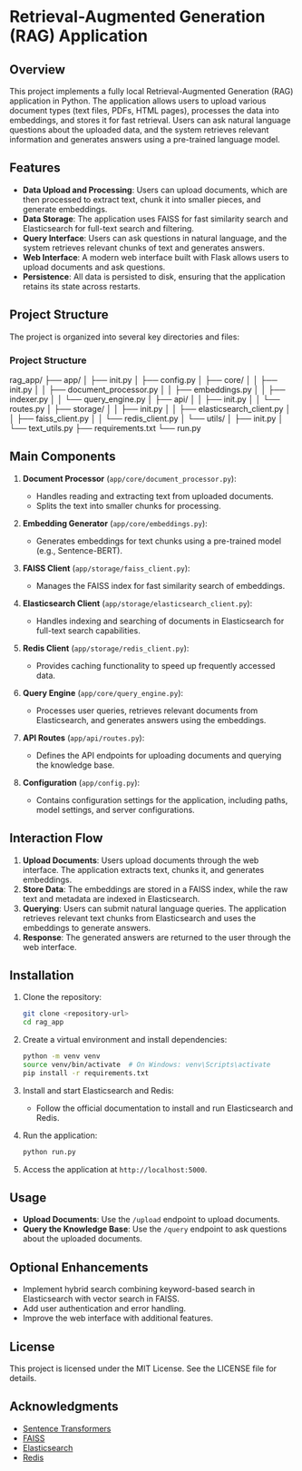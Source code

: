 # Retrieval-Augmented Generation (RAG) Application

## Overview

This project implements a fully local Retrieval-Augmented Generation (RAG) application in Python. The application allows users to upload various document types (text files, PDFs, HTML pages), processes the data into embeddings, and stores it for fast retrieval. Users can ask natural language questions about the uploaded data, and the system retrieves relevant information and generates answers using a pre-trained language model.

## Features

- **Data Upload and Processing**: Users can upload documents, which are then processed to extract text, chunk it into smaller pieces, and generate embeddings.
- **Data Storage**: The application uses FAISS for fast similarity search and Elasticsearch for full-text search and filtering.
- **Query Interface**: Users can ask questions in natural language, and the system retrieves relevant chunks of text and generates answers.
- **Web Interface**: A modern web interface built with Flask allows users to upload documents and ask questions.
- **Persistence**: All data is persisted to disk, ensuring that the application retains its state across restarts.

## Project Structure

The project is organized into several key directories and files:

### Project Structure

rag_app/
├── app/
│ ├── init.py
│ ├── config.py
│ ├── core/
│ │ ├── init.py
│ │ ├── document_processor.py
│ │ ├── embeddings.py
│ │ ├── indexer.py
│ │ └── query_engine.py
│ ├── api/
│ │ ├── init.py
│ │ └── routes.py
│ ├── storage/
│ │ ├── init.py
│ │ ├── elasticsearch_client.py
│ │ ├── faiss_client.py
│ │ └── redis_client.py
│ └── utils/
│ ├── init.py
│ └── text_utils.py
├── requirements.txt
└── run.py

## Main Components

1. **Document Processor** (`app/core/document_processor.py`):
   - Handles reading and extracting text from uploaded documents.
   - Splits the text into smaller chunks for processing.

2. **Embedding Generator** (`app/core/embeddings.py`):
   - Generates embeddings for text chunks using a pre-trained model (e.g., Sentence-BERT).

3. **FAISS Client** (`app/storage/faiss_client.py`):
   - Manages the FAISS index for fast similarity search of embeddings.

4. **Elasticsearch Client** (`app/storage/elasticsearch_client.py`):
   - Handles indexing and searching of documents in Elasticsearch for full-text search capabilities.

5. **Redis Client** (`app/storage/redis_client.py`):
   - Provides caching functionality to speed up frequently accessed data.

6. **Query Engine** (`app/core/query_engine.py`):
   - Processes user queries, retrieves relevant documents from Elasticsearch, and generates answers using the embeddings.

7. **API Routes** (`app/api/routes.py`):
   - Defines the API endpoints for uploading documents and querying the knowledge base.

8. **Configuration** (`app/config.py`):
   - Contains configuration settings for the application, including paths, model settings, and server configurations.

## Interaction Flow

1. **Upload Documents**: Users upload documents through the web interface. The application extracts text, chunks it, and generates embeddings.
2. **Store Data**: The embeddings are stored in a FAISS index, while the raw text and metadata are indexed in Elasticsearch.
3. **Querying**: Users can submit natural language queries. The application retrieves relevant text chunks from Elasticsearch and uses the embeddings to generate answers.
4. **Response**: The generated answers are returned to the user through the web interface.

## Installation

1. Clone the repository:
   ```bash
   git clone <repository-url>
   cd rag_app
   ```

2. Create a virtual environment and install dependencies:
   ```bash
   python -m venv venv
   source venv/bin/activate  # On Windows: venv\Scripts\activate
   pip install -r requirements.txt
   ```

3. Install and start Elasticsearch and Redis:
   - Follow the official documentation to install and run Elasticsearch and Redis.

4. Run the application:
   ```bash
   python run.py
   ```

5. Access the application at `http://localhost:5000`.

## Usage

- **Upload Documents**: Use the `/upload` endpoint to upload documents.
- **Query the Knowledge Base**: Use the `/query` endpoint to ask questions about the uploaded documents.

## Optional Enhancements

- Implement hybrid search combining keyword-based search in Elasticsearch with vector search in FAISS.
- Add user authentication and error handling.
- Improve the web interface with additional features.

## License

This project is licensed under the MIT License. See the LICENSE file for details.

## Acknowledgments

- [Sentence Transformers](https://www.sbert.net/)
- [FAISS](https://faiss.ai/)
- [Elasticsearch](https://www.elastic.co/)
- [Redis](https://redis.io/)


